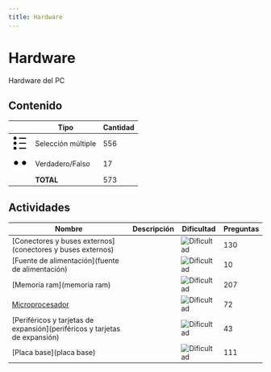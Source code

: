 ```yaml
---
title: Hardware
---
```


# Hardware

Hardware del PC

## Contenido


|   | Tipo              | Cantidad                   |
| - | ----------------- | -------------------------- |
| ![multichoice](https://raw.githubusercontent.com/teuton-software/actirepo/master/icons/multichoice.svg) | Selección múltiple | 556 |
| ![truefalse](https://raw.githubusercontent.com/teuton-software/actirepo/master/icons/truefalse.svg) | Verdadero/Falso | 17 |
|   | **TOTAL**         | 573 |





## Actividades
| Nombre              | Descripción                   | Dificultad | Preguntas |
| ------------------- | ----------------------------- | ---------- | --------- |
| [Conectores y buses externos](conectores y buses externos) |  | ![Dificultad](https://img.shields.io/badge/Desconocida-black) | 130 |
| [Fuente de alimentación](fuente de alimentación) |  | ![Dificultad](https://img.shields.io/badge/Desconocida-black) | 10 |
| [Memoria ram](memoria ram) |  | ![Dificultad](https://img.shields.io/badge/Desconocida-black) | 207 |
| [Microprocesador](microprocesador) |  | ![Dificultad](https://img.shields.io/badge/Desconocida-black) | 72 |
| [Periféricos y tarjetas de expansión](periféricos y tarjetas de expansión) |  | ![Dificultad](https://img.shields.io/badge/Desconocida-black) | 43 |
| [Placa base](placa base) |  | ![Dificultad](https://img.shields.io/badge/Desconocida-black) | 111 |


